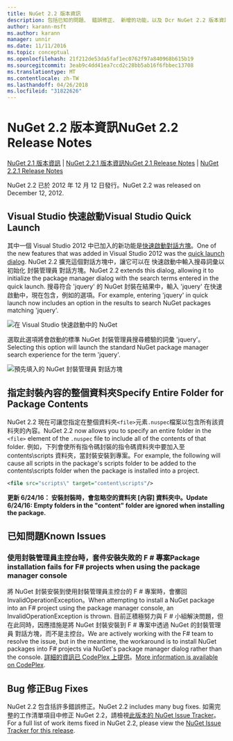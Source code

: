 ```yaml
---
title: NuGet 2.2 版本資訊
description: 包括已知的問題、 錯誤修正、 新增的功能，以及 Dcr NuGet 2.2 版本資訊。
author: karann-msft
ms.author: karann
manager: unnir
ms.date: 11/11/2016
ms.topic: conceptual
ms.openlocfilehash: 21f212de53da5faf1ec0762f97a840968b615b19
ms.sourcegitcommit: 3eab9c4dd41ea7ccd2c28bb5ab16f6fbbec13708
ms.translationtype: MT
ms.contentlocale: zh-TW
ms.lasthandoff: 04/26/2018
ms.locfileid: "31822626"
---
```

# <a name="nuget-22-release-notes"></a><span data-ttu-id="9d95b-103">NuGet 2.2 版本資訊</span><span class="sxs-lookup"><span data-stu-id="9d95b-103">NuGet 2.2 Release Notes</span></span>

<span data-ttu-id="9d95b-104">[NuGet 2.1 版本資訊](../release-notes/nuget-2.1.md) | [NuGet 2.2.1 版本資訊](../release-notes/nuget-2.2.1.md)</span><span class="sxs-lookup"><span data-stu-id="9d95b-104">[NuGet 2.1 Release Notes](../release-notes/nuget-2.1.md) | [NuGet 2.2.1 Release Notes](../release-notes/nuget-2.2.1.md)</span></span>

<span data-ttu-id="9d95b-105">NuGet 2.2 已於 2012 年 12 月 12 日發行。</span><span class="sxs-lookup"><span data-stu-id="9d95b-105">NuGet 2.2 was released on December 12, 2012.</span></span>

## <a name="visual-studio-quick-launch"></a><span data-ttu-id="9d95b-106">Visual Studio 快速啟動</span><span class="sxs-lookup"><span data-stu-id="9d95b-106">Visual Studio Quick Launch</span></span>
<span data-ttu-id="9d95b-107">其中一個 Visual Studio 2012 中已加入的新功能是[快速啟動對話方塊](/visualstudio/ide/reference/quick-launch-environment-options-dialog-box)。</span><span class="sxs-lookup"><span data-stu-id="9d95b-107">One of the new features that was added in Visual Studio 2012 was the [quick launch dialog](/visualstudio/ide/reference/quick-launch-environment-options-dialog-box).</span></span> <span data-ttu-id="9d95b-108">NuGet 2.2 擴充這個對話方塊中，讓它可以在 快速啟動中輸入搜尋詞彙以初始化 封裝管理員 對話方塊。</span><span class="sxs-lookup"><span data-stu-id="9d95b-108">NuGet 2.2 extends this dialog, allowing it to initialize the package manager dialog with the search terms entered in the quick launch.</span></span> <span data-ttu-id="9d95b-109">搜尋符合 'jquery' 的 NuGet 封裝在結果中，輸入 'jquery' 在快速啟動中，現在包含，例如的選項。</span><span class="sxs-lookup"><span data-stu-id="9d95b-109">For example, entering 'jquery' in quick launch now includes an option in the results to search NuGet packages matching 'jquery'.</span></span>

![在 Visual Studio 快速啟動中的 NuGet](./media/quick-launch.png)

<span data-ttu-id="9d95b-111">選取此選項將會啟動的標準 NuGet 封裝管理員搜尋體驗的詞彙 'jquery'。</span><span class="sxs-lookup"><span data-stu-id="9d95b-111">Selecting this option will launch the standard NuGet package manager search experience for the term 'jquery'.</span></span>

![預先填入的 NuGet 封裝管理員 對話方塊](./media/pkg-mgr-search-from-quick-launch.png)

## <a name="specify-entire-folder-for-package-contents"></a><span data-ttu-id="9d95b-113">指定封裝內容的整個資料夾</span><span class="sxs-lookup"><span data-stu-id="9d95b-113">Specify Entire Folder for Package Contents</span></span>
<span data-ttu-id="9d95b-114">NuGet 2.2 現在可讓您指定在整個資料夾`<file>`元素`.nuspec`檔案以包含所有該資料夾的內容。</span><span class="sxs-lookup"><span data-stu-id="9d95b-114">NuGet 2.2 now allows you to specify an entire folder in the `<file>` element of the `.nuspec` file to include all of the contents of that folder.</span></span> <span data-ttu-id="9d95b-115">例如，下列會使所有指令碼封裝的指令碼資料夾中要加入至 contents\scripts 資料夾，當封裝安裝到專案。</span><span class="sxs-lookup"><span data-stu-id="9d95b-115">For example, the following will cause all scripts in the package's scripts folder to be added to the contents\scripts folder when the package is installed into a project.</span></span>

```xml
<file src="scripts\" target="content\scripts"/>
```

<span data-ttu-id="9d95b-116">**更新 6/24/16： 安裝封裝時，會忽略空的資料夾 [內容] 資料夾中。**</span><span class="sxs-lookup"><span data-stu-id="9d95b-116">**Update 6/24/16: Empty folders in the "content" folder are ignored when installing the package.**</span></span>

## <a name="known-issues"></a><span data-ttu-id="9d95b-117">已知問題</span><span class="sxs-lookup"><span data-stu-id="9d95b-117">Known Issues</span></span>

### <a name="package-installation-fails-for-f-projects-when-using-the-package-manager-console"></a><span data-ttu-id="9d95b-118">使用封裝管理員主控台時，套件安裝失敗的 F # 專案</span><span class="sxs-lookup"><span data-stu-id="9d95b-118">Package installation fails for F# projects when using the package manager console</span></span>
<span data-ttu-id="9d95b-119">將 NuGet 封裝安裝到使用封裝管理員主控台的 F # 專案時，會擲回 InvalidOperationException。</span><span class="sxs-lookup"><span data-stu-id="9d95b-119">When attempting to install a NuGet package into an F# project using the package manager console, an InvalidOperationException is thrown.</span></span> <span data-ttu-id="9d95b-120">目前正積極努力與 F # 小組解決問題，但在此同時，因應措施是將 NuGet 封裝安裝到 F # 專案中透過 NuGet 的封裝管理員 對話方塊，而不是主控台。</span><span class="sxs-lookup"><span data-stu-id="9d95b-120">We are actively working with the F# team to resolve the issue, but in the meantime, the workaround is to install NuGet packages into F# projects via NuGet's package manager dialog rather than the console.</span></span> <span data-ttu-id="9d95b-121">[詳細的資訊已 CodePlex 上提供](http://nuget.codeplex.com/workitem/2873)。</span><span class="sxs-lookup"><span data-stu-id="9d95b-121">[More information is available on CodePlex](http://nuget.codeplex.com/workitem/2873).</span></span>


## <a name="bug-fixes"></a><span data-ttu-id="9d95b-122">Bug 修正</span><span class="sxs-lookup"><span data-stu-id="9d95b-122">Bug Fixes</span></span>
<span data-ttu-id="9d95b-123">NuGet 2.2 包含括許多錯誤修正。</span><span class="sxs-lookup"><span data-stu-id="9d95b-123">NuGet 2.2 includes many bug fixes.</span></span> <span data-ttu-id="9d95b-124">如需完整的工作清單項目中修正 NuGet 2.2，請檢視[此版本的 NuGet Issue Tracker](http://nuget.codeplex.com/workitem/list/advanced?keyword=&status=Closed&type=All&priority=All&release=NuGet%202.2&assignedTo=All&component=All&sortField=LastUpdatedDate&sortDirection=Descending&page=0)。</span><span class="sxs-lookup"><span data-stu-id="9d95b-124">For a full list of work items fixed in NuGet 2.2, please view the [NuGet Issue Tracker for this release](http://nuget.codeplex.com/workitem/list/advanced?keyword=&status=Closed&type=All&priority=All&release=NuGet%202.2&assignedTo=All&component=All&sortField=LastUpdatedDate&sortDirection=Descending&page=0).</span></span>
